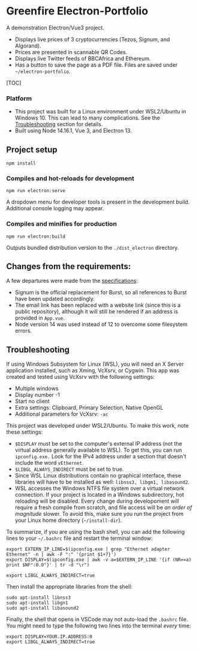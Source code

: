# Greenfire Electron-Portfolio
A demonstration Electron/Vue3 project.
* Displays live prices of 3 cryptocurrencies (Tezos, Signum, and Algorand).
* Prices are presented in scannable QR Codes.
* Displays live Twitter feeds of BBCAfrica and Ethereum.
* Has a button to save the page as a PDF file. Files are saved under `~/electron-portfolio`.

[TOC]
### Platform
* This project was built for a Linux environment under WSL2/Ubuntu in Windows 10. This can lead to many complications. See the [Troubleshooting](#troubleshooting) section for details.
* Built using Node 14.16.1, Vue 3, and Electron 13.

## Project setup
```
npm install
```

### Compiles and hot-reloads for development
```
npm run electron:serve
```
A dropdown menu for developer tools is present in the development build. Additional console logging may appear.

### Compiles and minifies for production
```
npm run electron:build
```
Outputs bundled distribution version to the `./dist_electron` directory.

## Changes from the requirements:
A few departures were made from the [specifications](requirements.pdf):
* Signum is the official replacement for Burst, so all references to Burst have been updated accordingly.
* The email link has been replaced with a website link (since this is a public repository), although it will still be rendered if an address is provided in `App.vue`.
* Node version 14 was used instead of 12 to overcome some filesystem errors.

## Troubleshooting
If using Windows Subsystem for Linux (WSL), you will need an X Server application installed, such as Xming, VcXsrv, or Cygwin. This app was created and tested using VcXsrv with the following settings:
* Multiple windows
* Display number -1
* Start no client
* Extra settings: Clipboard, Primary Selection, Native OpenGL
* Additional parameters for VcXsrv: `-ac`

This project was developed under WSL2/Ubuntu. To make this work, note these settings:
* `$DISPLAY` must be set to the computer's external IP address (not the virtual address generally available to WSL). To get this, you can run `ipconfig.exe.` Look for the IPv4 address under a section that doesn't include the word `vEthernet`.
* `$LIBGL_ALWAYS_INDIRECT` must be set to true.
* Since WSL Linux distributions contain no graphical interface, these libraries will have to be installed as well: `libnss3, libgm1, libasound2`.
* WSL accesses the Windows NTFS file system over a virtual network connection. If your project is located in a Windows subdirectory, hot reloading will be disabled. Every change during developoment will require a fresh compile from scratch, and file access will be *an order of magnitude* slower. To avoid this, make sure you run the project from your Linux home directory (`~/install-dir`).

To summarize, if you are using the bash shell, you can add the following lines to your `~/.bashrc` file and restart the terminal window:
```
export EXTERN_IP_LINE=$(ipconfig.exe | grep "Ethernet adapter Ethernet" -n | awk -F ":" '{print $1+7}')
export DISPLAY=$(ipconfig.exe | awk -v a=$EXTERN_IP_LINE '{if (NR==a) print $NF":0.0"}' | tr -d "\r")

export LIBGL_ALWAYS_INDIRECT=true
```
Then install the appropriate libraries from the shell:
```
sudo apt-install libnss3
sudo apt-install libgn1
sudo apt-install libasound2
```

Finally, the shell that opens in VSCode may not auto-load the `.bashrc` file. You might need to type the following two lines into the terminal *every* time:
```
export DISPLAY=YOUR.IP.ADDRESS:0
export LIBGL_ALWAYS_INDIRECT=true
```